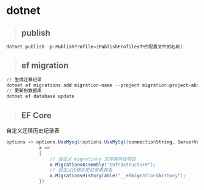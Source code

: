# dotnet

> ## publish

```powershell
dotnet publish -p:PublishProfile={PublishProfiles中的配置文件的名称}
```

> ## ef migration

```powershell
// 生成迁移纪录
dotnet ef migrations add migration-name --project migration-project-absolute-url
// 更新到数据库
dotnet ef database update
```

> ## EF Core

自定义迁移历史纪录表

```c#
options => options.UseMysql(options.UseMySql(connectionString, ServerVersion.AutoDetect(connectionString),
            x =>
            {
              	// 自定义 migrations 文件夹所在项目
                x.MigrationsAssembly("Infrastructure");
              	// 自定义迁移历史纪录表表名
                x.MigrationsHistoryTable("__efmigrationshistory");
            })
```

